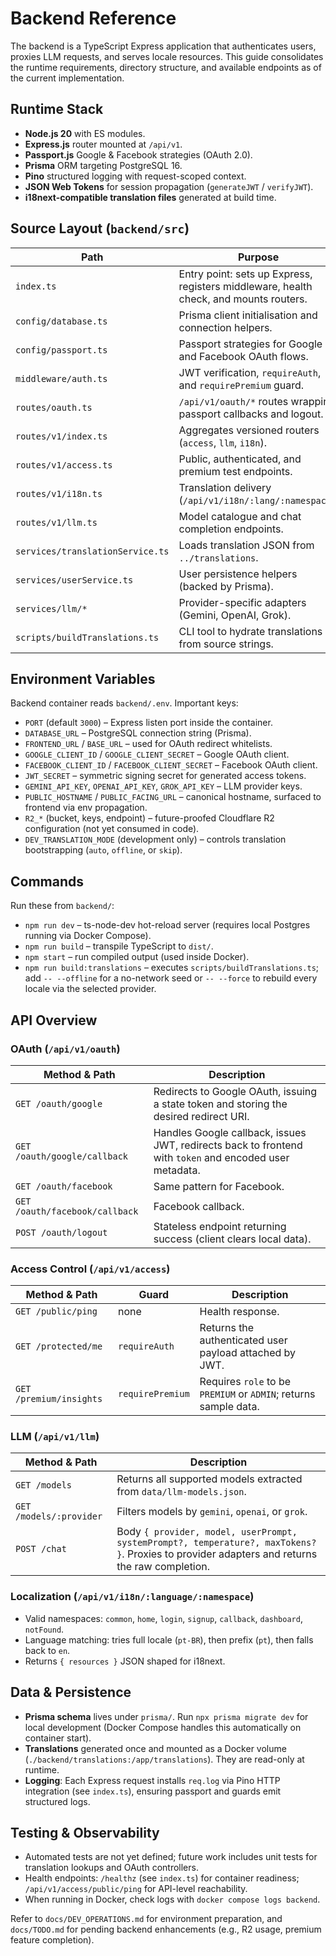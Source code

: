 # Backend Reference

The backend is a TypeScript Express application that authenticates users, proxies LLM requests, and serves locale resources. This guide consolidates the runtime requirements, directory structure, and available endpoints as of the current implementation.

## Runtime Stack

- **Node.js 20** with ES modules.
- **Express.js** router mounted at `/api/v1`.
- **Passport.js** Google & Facebook strategies (OAuth 2.0).
- **Prisma** ORM targeting PostgreSQL 16.
- **Pino** structured logging with request-scoped context.
- **JSON Web Tokens** for session propagation (`generateJWT` / `verifyJWT`).
- **i18next-compatible translation files** generated at build time.

## Source Layout (`backend/src`)

| Path | Purpose |
|------|---------|
| `index.ts` | Entry point: sets up Express, registers middleware, health check, and mounts routers. |
| `config/database.ts` | Prisma client initialisation and connection helpers. |
| `config/passport.ts` | Passport strategies for Google and Facebook OAuth flows. |
| `middleware/auth.ts` | JWT verification, `requireAuth`, and `requirePremium` guard. |
| `routes/oauth.ts` | `/api/v1/oauth/*` routes wrapping passport callbacks and logout. |
| `routes/v1/index.ts` | Aggregates versioned routers (`access`, `llm`, `i18n`). |
| `routes/v1/access.ts` | Public, authenticated, and premium test endpoints. |
| `routes/v1/i18n.ts` | Translation delivery (`/api/v1/i18n/:lang/:namespace`). |
| `routes/v1/llm.ts` | Model catalogue and chat completion endpoints. |
| `services/translationService.ts` | Loads translation JSON from `../translations`. |
| `services/userService.ts` | User persistence helpers (backed by Prisma). |
| `services/llm/*` | Provider-specific adapters (Gemini, OpenAI, Grok). |
| `scripts/buildTranslations.ts` | CLI tool to hydrate translations from source strings. |

## Environment Variables

Backend container reads `backend/.env`. Important keys:

- `PORT` (default `3000`) – Express listen port inside the container.
- `DATABASE_URL` – PostgreSQL connection string (Prisma).
- `FRONTEND_URL` / `BASE_URL` – used for OAuth redirect whitelists.
- `GOOGLE_CLIENT_ID` / `GOOGLE_CLIENT_SECRET` – Google OAuth client.
- `FACEBOOK_CLIENT_ID` / `FACEBOOK_CLIENT_SECRET` – Facebook OAuth client.
- `JWT_SECRET` – symmetric signing secret for generated access tokens.
- `GEMINI_API_KEY`, `OPENAI_API_KEY`, `GROK_API_KEY` – LLM provider keys.
- `PUBLIC_HOSTNAME` / `PUBLIC_FACING_URL` – canonical hostname, surfaced to frontend via env propagation.
- `R2_*` (bucket, keys, endpoint) – future-proofed Cloudflare R2 configuration (not yet consumed in code).
- `DEV_TRANSLATION_MODE` (development only) – controls translation bootstrapping (`auto`, `offline`, or `skip`).

## Commands

Run these from `backend/`:

- `npm run dev` – ts-node-dev hot-reload server (requires local Postgres running via Docker Compose).
- `npm run build` – transpile TypeScript to `dist/`.
- `npm start` – run compiled output (used inside Docker).
- `npm run build:translations` – executes `scripts/buildTranslations.ts`; add `-- --offline` for a no-network seed or `-- --force` to rebuild every locale via the selected provider.
## API Overview

### OAuth (`/api/v1/oauth`)

| Method & Path | Description |
|---------------|-------------|
| `GET /oauth/google` | Redirects to Google OAuth, issuing a state token and storing the desired redirect URI. |
| `GET /oauth/google/callback` | Handles Google callback, issues JWT, redirects back to frontend with `token` and encoded user metadata. |
| `GET /oauth/facebook` | Same pattern for Facebook. |
| `GET /oauth/facebook/callback` | Facebook callback. |
| `POST /oauth/logout` | Stateless endpoint returning success (client clears local data). |

### Access Control (`/api/v1/access`)

| Method & Path | Guard | Description |
|---------------|-------|-------------|
| `GET /public/ping` | none | Health response. |
| `GET /protected/me` | `requireAuth` | Returns the authenticated user payload attached by JWT. |
| `GET /premium/insights` | `requirePremium` | Requires `role` to be `PREMIUM` or `ADMIN`; returns sample data. |

### LLM (`/api/v1/llm`)

| Method & Path | Description |
|---------------|-------------|
| `GET /models` | Returns all supported models extracted from `data/llm-models.json`. |
| `GET /models/:provider` | Filters models by `gemini`, `openai`, or `grok`. |
| `POST /chat` | Body `{ provider, model, userPrompt, systemPrompt?, temperature?, maxTokens? }`. Proxies to provider adapters and returns the raw completion. |

### Localization (`/api/v1/i18n/:language/:namespace`)

- Valid namespaces: `common`, `home`, `login`, `signup`, `callback`, `dashboard`, `notFound`.
- Language matching: tries full locale (`pt-BR`), then prefix (`pt`), then falls back to `en`.
- Returns `{ resources }` JSON shaped for i18next.

## Data & Persistence

- **Prisma schema** lives under `prisma/`. Run `npx prisma migrate dev` for local development (Docker Compose handles this automatically on container start).
- **Translations** generated once and mounted as a Docker volume (`./backend/translations:/app/translations`). They are read-only at runtime.
- **Logging**: Each Express request installs `req.log` via Pino HTTP integration (see `index.ts`), ensuring passport and guards emit structured logs.

## Testing & Observability

- Automated tests are not yet defined; future work includes unit tests for translation lookups and OAuth controllers.
- Health endpoints: `/healthz` (see `index.ts`) for container readiness; `/api/v1/access/public/ping` for API-level reachability.
- When running in Docker, check logs with `docker compose logs backend`.

Refer to `docs/DEV_OPERATIONS.md` for environment preparation, and `docs/TODO.md` for pending backend enhancements (e.g., R2 usage, premium feature completion).
